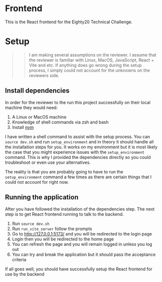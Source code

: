 # Frontend

This is the React frontend  for the Eighty20 Technical Challenge.

# Setup

> > I am making several assumptions on the reviewer. I assume that the reviewer is familiar with Linux, MacOS, JavaScript, React + Vite  and etc. If anything does go wrong during the setup process, I simply could not account for the unknowns on the reviewers side.

## Install dependencies

In order for the reviewer to the run this project successfully on their local machine they would need:

1. A Linux or MacOS machine
2. Knowledge of shell commands via zsh and bash
3. Install [nvm](https://github.com/nvm-sh/nvm)

I have written a shell command to assist with the setup process. You can `source dev.sh` and run `setup_environment` and in theory it should handle all the installation steps for you. It works on my environment but it is most likely the case that you might experience issues with the `setup_environment` command. This is why I provided the dependencies directly so you could troubleshoot or even use your alternatives.

The reality is that you are probably going to have to run the `setup_environment` command a few times as there are certain things that I could not account for right now.

## Running the application

After you have followed the installation of the dependencies step. The next step is to get React frontend running to talk to the backend.

1. Run `source dev.sh`
2. Run `run_vite_server` follow the prompts
4. Go to http://127.0.0.1:5173/ and you will be redirected to the login page
5. Login then you will be redirected to the home page
6. You can refresh the page and you will remain logged in unless you log out
7. You can try and break the application but it should pass the acceptance criteria

If all goes well, you should have successfully setup the React frontend for use by the backend
